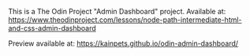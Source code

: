 This is a The Odin Project "Admin Dashboard" project.
Available at:
https://www.theodinproject.com/lessons/node-path-intermediate-html-and-css-admin-dashboard

Preview available at:
https://kainpets.github.io/odin-admin-dashboard/
